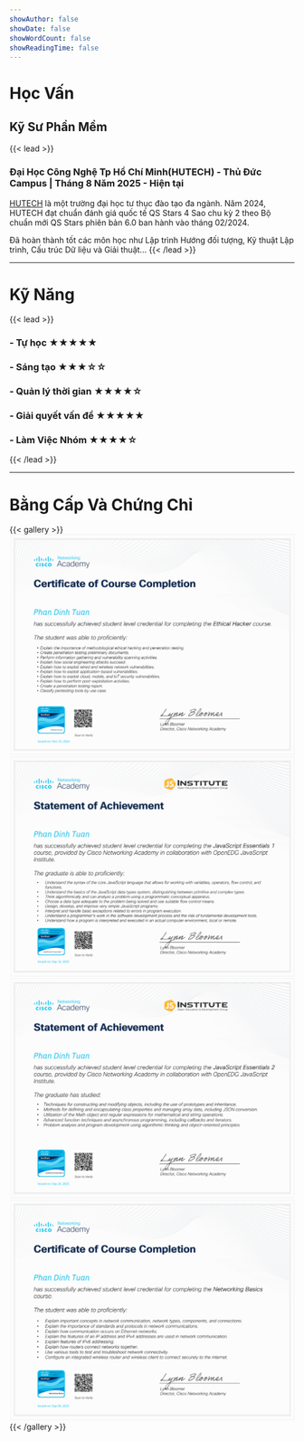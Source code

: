 ```yaml
---
showAuthor: false
showDate: false
showWordCount: false
showReadingTime: false
---
```

# Học Vấn

## Kỹ Sư Phần Mềm 
{{< lead >}}

### Đại Học Công Nghệ Tp Hồ Chí Minh(HUTECH) - Thủ Đức Campus | Tháng 8 Năm 2025 - Hiện tại

[HUTECH](https://www.hutech.edu.vn/) là một trường đại học tư thục đào tạo đa ngành. Năm 2024, HUTECH đạt chuẩn đánh giá quốc tế QS Stars 4 Sao chu kỳ 2 theo Bộ chuẩn mới QS Stars phiên bản 6.0 ban hành vào tháng 02/2024.

Đã hoàn thành tốt các môn học như Lập trình Hướng đối tượng, Kỹ thuật Lập trình, Cấu trúc Dữ liệu và Giải thuật...
{{< /lead >}}
***
# Kỹ Năng
{{< lead >}}
### - **Tự học** ★★★★★
### - **Sáng tạo** ★★★☆☆
### - **Quản lý thời gian** ★★★★☆
### - **Giải quyết vấn đề** ★★★★★
### - **Làm Việc Nhóm** ★★★★☆
{{< /lead >}}
***
# Bằng Cấp Và Chứng Chỉ
<div class="gallery-container-small">
{{< gallery >}}
  <img src="EthicalHackerUpdate20251016-31-xbc9q8.pdf.png" class="grid-w50" />
  <img src="JavaScriptEssentials1Update20251016-29-s7fsh3.pdf.png" class="grid-w50" />
  <img src="JavaScriptEssentials2Update20251016-31-3em5lh.pdf.png" class="grid-w50" />
  <img src="NetworkingBasicsUpdate20251016-31-9mnb9t.pdf.png" class="grid-w50" />
{{< /gallery >}}
</div>
